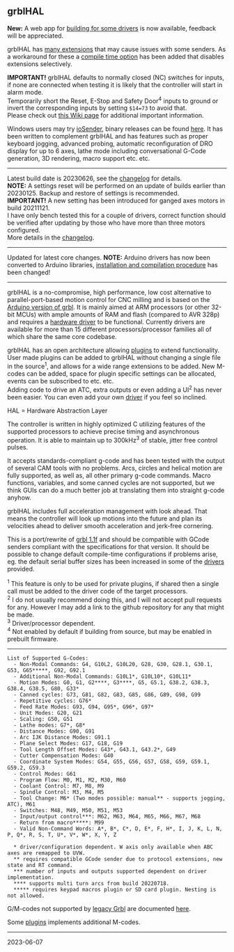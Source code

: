 ## grblHAL ##

__New:__ A web app for [building for some drivers](http://svn.io-engineering.com:8080/) is now available, feedback will be appreciated.

grblHAL has [many extensions](https://github.com/grblHAL/core/wiki) that may cause issues with some senders. As a workaround for these a [compile time option](https://github.com/grblHAL/core/wiki/Changes-from-grbl-1.1#workaround) has been added that disables extensions selectively. 

__IMPORTANT!__ grblHAL defaults to normally closed \(NC\) switches for inputs, if none are connected when testing it is likely that the controller will start in alarm mode.  
Temporarily short the Reset, E-Stop and Safety Door<sup>4</sup> inputs to ground or invert the corresponding inputs by setting `$14=73` to avoid that.  
Please check out [this Wiki page](https://github.com/grblHAL/core/wiki/Changes-from-grbl-1.1) for additional important information.

Windows users may try [ioSender](https://github.com/terjeio/Grbl-GCode-Sender), binary releases can be found [here](https://github.com/terjeio/Grbl-GCode-Sender/releases).
It has been written to complement grblHAL and has features such as proper keyboard jogging, advanced probing, automatic reconfiguration of DRO display for up to 6 axes, lathe mode including conversational G-Code generation, 3D rendering, macro support etc. etc.

---

Latest build date is 20230626, see the [changelog](changelog.md) for details.  
__NOTE:__ A settings reset will be performed on an update of builds earlier than 20230125. Backup and restore of settings is recommended.  
__IMPORTANT!__  A new setting has been introduced for ganged axes motors in build 20211121.  
I have only bench tested this for a couple of drivers, correct function should be verified after updating by those who have more than three motors configured.  
More details in the [changelog](changelog.md).

---

Updated for latest core changes.
__NOTE:__ Arduino drivers has now been converted to Arduino libraries, [installation and compilation procedure](https://github.com/grblHAL/core/wiki/Compiling-GrblHAL) has been changed!

---

grblHAL is a no-compromise, high performance, low cost alternative to parallel-port-based motion control for CNC milling and is based on the [Arduino version of grbl](https://github.com/gnea/grbl). It is mainly aimed at ARM processors \(or other 32-bit MCUs\) with ample amounts of RAM and flash \(compared to AVR 328p\) and requires a [hardware driver](https://github.com/grblHAL/drivers) to be functional.
Currently drivers are available for more than 15 different processors/processor families all of which share the same core codebase.

grblHAL has an open architecture allowing [plugins](https://github.com/grblHAL/plugins) to extend functionality.
User made plugins can be added to grblHAL without changing a single file in the source<sup>1</sup>, and allows for a wide range extensions to be added.
New M-codes can be added, space for plugin specific settings can be allocated, events can be subscribed to etc. etc.  
Adding code to drive an ATC, extra outputs or even adding a UI<sup>2</sup> has never been easier. You can even add your own [driver](https://github.com/grblHAL/Templates/tree/master/arm-driver) if you feel so inclined.

HAL = Hardware Abstraction Layer

The controller is written in highly optimized C utilizing features of the supported processors to achieve precise timing and asynchronous operation.
It is able to maintain up to 300kHz<sup>3</sup> of stable, jitter free control pulses.

It accepts standards-compliant g-code and has been tested with the output of several CAM tools with no problems. Arcs, circles and helical motion are fully supported, as well as, all other primary g-code commands. Macro functions, variables, and some canned cycles are not supported, but we think GUIs can do a much better job at translating them into straight g-code anyhow.

grblHAL includes full acceleration management with look ahead. That means the controller will look up motions into the future and plan its velocities ahead to deliver smooth acceleration and jerk-free cornering.

This is a port/rewrite of [grbl 1.1f](https://github.com/gnea/grbl) and should be compatible with GCode senders compliant with the specifications for that version. It should be possible to change default compile-time configurations if problems arise, eg. the default serial buffer sizes has been increased in some of the [drivers](https://github.com/grblHAL/drivers) provided.

<sup>1</sup> This feature is only to be used for private plugins, if shared then a single call must be added to the driver code of the target processors.   
<sup>2</sup> I do not usually recommend doing this, and I will not accept pull requests for any. However I may add a link to the github repository for any that might be made.  
<sup>3</sup> Driver/processor dependent.  
<sup>4</sup> Not enabled by default if building from source, but may be enabled in prebuilt firmware.

***

```
List of Supported G-Codes:
  - Non-Modal Commands: G4, G10L2, G10L20, G28, G30, G28.1, G30.1, G53, G65*****, G92, G92.1
  - Additional Non-Modal Commands: G10L1*, G10L10*, G10L11*
  - Motion Modes: G0, G1, G2****, G3****, G5, G5.1, G38.2, G38.3, G38.4, G38.5, G80, G33*
  - Canned cycles: G73, G81, G82, G83, G85, G86, G89, G98, G99
  - Repetitive cycles: G76*
  - Feed Rate Modes: G93, G94, G95*, G96*, G97*
  - Unit Modes: G20, G21
  - Scaling: G50, G51
  - Lathe modes: G7*, G8*
  - Distance Modes: G90, G91
  - Arc IJK Distance Modes: G91.1
  - Plane Select Modes: G17, G18, G19
  - Tool Length Offset Modes: G43*, G43.1, G43.2*, G49
  - Cutter Compensation Modes: G40
  - Coordinate System Modes: G54, G55, G56, G57, G58, G59, G59.1, G59.2, G59.3
  - Control Modes: G61
  - Program Flow: M0, M1, M2, M30, M60
  - Coolant Control: M7, M8, M9
  - Spindle Control: M3, M4, M5
  - Tool Change: M6* (Two modes possible: manual** - supports jogging, ATC), M61
  - Switches: M48, M49, M50, M51, M53
  - Input/output control***: M62, M63, M64, M65, M66, M67, M68
  - Return from macro*****: M99
  - Valid Non-Command Words: A*, B*, C*, D, E*, F, H*, I, J, K, L, N, P, Q*, R, S, T, U*, V*, W*, X, Y, Z

  * driver/configuration dependent. W axis only available when ABC axes are remapped to UVW.
  ** requires compatible GCode sender due to protocol extensions, new state and RT command.
  *** number of inputs and outputs supported dependent on driver implementation.
  **** supports multi turn arcs from build 20220718.
  ***** requires keypad macros plugin or SD card plugin. Nesting is not allowed.
```

G/M-codes not supported by [legacy Grbl](https://github.com/gnea/grbl/wiki) are documented [here](https://github.com/grblHAL/core/wiki/Additional-G--and-M-codes).

Some [plugins](https://github.com/grblHAL/plugins) implements additional M-codes.

---
2023-06-07
